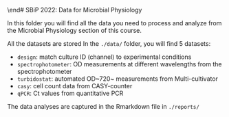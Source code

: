 

\end# SBiP 2022: Data for Microbial Physiology

In this folder you will find all the data you need to process and analyze from the Microbial Physiology section of this course.

All the datasets are stored In the `./data/` folder, you will find 5 datasets:

- `design`: match culture ID (channel) to experimental conditions
- `spectrophotometer`: OD measurements at different wavelengths from the spectrophotometer
- `turbidostat`: automated OD~720~ measurements from Multi-cultivator
- `casy`: cell count data from CASY-counter
- `qPCR`: Ct values from quantitative PCR

The data analyses are captured in the Rmarkdown file in `./reports/`
